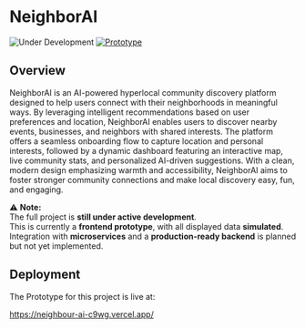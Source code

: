 # NeighborAI 
![Under Development](https://img.shields.io/badge/Under%20Development-black?style=for-the-badge&logo=github&logoColor=white)
[![Prototype](https://img.shields.io/badge/Prototype-black?style=for-the-badge&logo=next.js&logoColor=white)](https://nextjs.org)






## Overview

NeighborAI is an AI-powered hyperlocal community discovery platform designed to help users connect with their neighborhoods in meaningful ways. By leveraging intelligent recommendations based on user preferences and location, NeighborAI enables users to discover nearby events, businesses, and neighbors with shared interests. The platform offers a seamless onboarding flow to capture location and personal interests, followed by a dynamic dashboard featuring an interactive map, live community stats, and personalized AI-driven suggestions. With a clean, modern design emphasizing warmth and accessibility, NeighborAI aims to foster stronger community connections and make local discovery easy, fun, and engaging.

⚠ **Note:**  
The full project is **still under active development**.  
This is currently a **frontend prototype**, with all displayed data **simulated**.  
Integration with **microservices** and a **production-ready backend** is planned but not yet implemented.

## Deployment

The Prototype for this project is live at:

https://neighbour-ai-c9wg.vercel.app/


